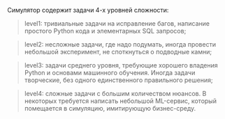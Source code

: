Симулятор содержит задачи 4-х уровней сложности:

> level1: тривиальные задачи на исправление багов, написание простого Python кода и элементарных SQL запросов;

> level2: несложные задачи, где надо подумать, иногда провести небольшой эксперимент, не споткнуться о подводные камни;

> level3: задачи среднего уровня, требующие хорошего владения Python и основами машинного обучения. Иногда задачи творческие, без одного единственного правильного решения;

> level4: сложные задачи с большим количеством нюансов. В некоторых требуется написать небольшой ML-сервис, который помещается в симуляцию, имитирующую бизнес-среду.